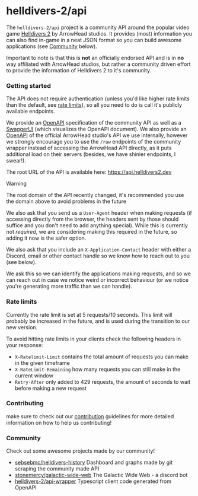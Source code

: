# helldivers-2/api

The `helldivers-2/api` project is a community API around the popular video game
[Helldivers 2](https://store.steampowered.com/app/553850/HELLDIVERS_2/?curator_clanid=33602140) by ArrowHead studios.
It provides (most) information you can also find in-game in a neat JSON format so you can build awesome applications
(see [Community](#community) below).

Important to note is that this is **not** an officially endorsed API and is in **no** way affiliated with ArrowHead studios,
but rather a community driven effort to provide the information of Helldivers 2 to it's community.

### Getting started
The API does not require authentication (unless you'd like higher rate limits than the default, see [rate limits](#rate-limits)),
so all you need to do is call it's publicly available endpoints.

We provide an [OpenAPI](https://helldivers-2.github.io/api/docs/openapi/Helldivers-2-API.json) specification of the community API as well as
a [SwaggerUI](https://helldivers-2.github.io/api/docs/openapi/swagger-ui.html) (which visualizes the OpenAPI document). We also provide an
[OpenAPI](https://helldivers-2.github.io/api/docs/openapi/Helldivers-2-API_arrowhead.json) of the official ArrowHead studio's API we use
internally, however we strongly encourage you to use the `/raw` endpoints of the community wrapper instead of accessing
the ArrowHead API directly, as it puts additional load on their servers (besides, we have shinier endpoints, I swear!).

The root URL of the API is available here: https://api.helldivers2.dev
> [!WARNING]
> The root domain of the API recently changed, it's recommended you use the domain above to avoid problems in the future

We also ask that you send us a `User-Agent` header when making requests (if accessing directly from the browser,
the headers sent by those should suffice and you don't need to add anything special).
While this is currently not *required*, we are considering making this required in the future, so adding it now
is the safer option.

We also ask that you include an `X-Application-Contact` header with either a Discord, email or other contact handle
so we know how to reach out to you (see below).

We ask this so we can identify the applications making requests, and so we can reach out in case we notice weird or
incorrect behaviour (or we notice you're generating more traffic than we can handle).

### Rate limits
Currently the rate limit is set at 5 requests/10 seconds.
This limit will probably be increased in the future, and is used during the transition to our new version.

To avoid hitting rate limits in your clients check the following headers in your response:
- `X-Ratelimit-Limit` contains the total amount of requests you can make in the given timeframe
- `X-RateLimit-Remaining` how many requests you can still make in the current window
- `Retry-After` only added to 429 requests, the amount of seconds to wait before making a new request

### Contributing
make sure to check out our [contribution](CONTRIBUTING.md) guidelines for more detailed information on how to
help us contributing!

### Community
Check out some awesome projects made by our community!
- [sebsebmc/helldivers-history](https://github.com/sebsebmc/helldivers-history)
  Dashboard and graphs made by git scraping the community made API 
- [stonemercy/galactic-wide-web](https://github.com/Stonemercy/Galactic-Wide-Web)
  The Galactic Wide Web - a discord bot
- [helldivers-2/api-wrapper](https://github.com/helldivers-2/api-wrapper)
  Typescript client code generated from OpenAPI
